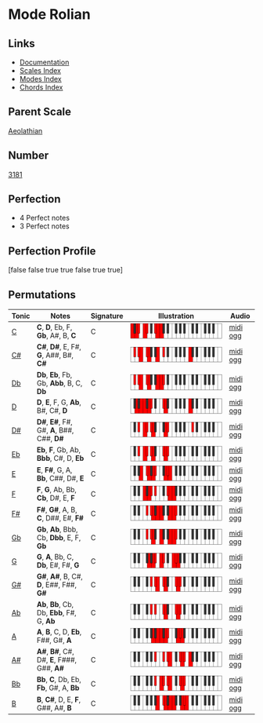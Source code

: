 # Mode Rolian

## Links

- [Documentation](index.md)
- [Scales Index](Scales.md)
- [Modes Index](Modes.md)
- [Chords Index](Chords.md)

## Parent Scale

[Aeolathian](ScaleAeolathian.md)

## Number

[3181](https://ianring.com/musictheory/scales/3181)

## Perfection

- 4 Perfect notes
- 3 Perfect notes

## Perfection Profile

[false false true true false true true]

## Permutations

| Tonic | Notes | Signature | Illustration | Audio |
|-------|-------|-----------|--------------|-------|
| [C](ModeCNaturalRolian.md) | **C**, **D**, Eb, F, **Gb**, A#, B, **C** | C | ![CNaturalRolian](ModeCNaturalRolian.png) | [midi](ModeCNaturalRolian.mid) [ogg](ModeCNaturalRolian.ogg) |
| [C#](ModeCSharpRolian.md) | **C#**, **D#**, E, F#, **G**, A##, B#, **C#** | C | ![CSharpRolian](ModeCSharpRolian.png) | [midi](ModeCSharpRolian.mid) [ogg](ModeCSharpRolian.ogg) |
| [Db](ModeDFlatRolian.md) | **Db**, **Eb**, Fb, Gb, **Abb**, B, C, **Db** | C | ![DFlatRolian](ModeDFlatRolian.png) | [midi](ModeDFlatRolian.mid) [ogg](ModeDFlatRolian.ogg) |
| [D](ModeDNaturalRolian.md) | **D**, **E**, F, G, **Ab**, B#, C#, **D** | C | ![DNaturalRolian](ModeDNaturalRolian.png) | [midi](ModeDNaturalRolian.mid) [ogg](ModeDNaturalRolian.ogg) |
| [D#](ModeDSharpRolian.md) | **D#**, **E#**, F#, G#, **A**, B##, C##, **D#** | C | ![DSharpRolian](ModeDSharpRolian.png) | [midi](ModeDSharpRolian.mid) [ogg](ModeDSharpRolian.ogg) |
| [Eb](ModeEFlatRolian.md) | **Eb**, **F**, Gb, Ab, **Bbb**, C#, D, **Eb** | C | ![EFlatRolian](ModeEFlatRolian.png) | [midi](ModeEFlatRolian.mid) [ogg](ModeEFlatRolian.ogg) |
| [E](ModeENaturalRolian.md) | **E**, **F#**, G, A, **Bb**, C##, D#, **E** | C | ![ENaturalRolian](ModeENaturalRolian.png) | [midi](ModeENaturalRolian.mid) [ogg](ModeENaturalRolian.ogg) |
| [F](ModeFNaturalRolian.md) | **F**, **G**, Ab, Bb, **Cb**, D#, E, **F** | C | ![FNaturalRolian](ModeFNaturalRolian.png) | [midi](ModeFNaturalRolian.mid) [ogg](ModeFNaturalRolian.ogg) |
| [F#](ModeFSharpRolian.md) | **F#**, **G#**, A, B, **C**, D##, E#, **F#** | C | ![FSharpRolian](ModeFSharpRolian.png) | [midi](ModeFSharpRolian.mid) [ogg](ModeFSharpRolian.ogg) |
| [Gb](ModeGFlatRolian.md) | **Gb**, **Ab**, Bbb, Cb, **Dbb**, E, F, **Gb** | C | ![GFlatRolian](ModeGFlatRolian.png) | [midi](ModeGFlatRolian.mid) [ogg](ModeGFlatRolian.ogg) |
| [G](ModeGNaturalRolian.md) | **G**, **A**, Bb, C, **Db**, E#, F#, **G** | C | ![GNaturalRolian](ModeGNaturalRolian.png) | [midi](ModeGNaturalRolian.mid) [ogg](ModeGNaturalRolian.ogg) |
| [G#](ModeGSharpRolian.md) | **G#**, **A#**, B, C#, **D**, E##, F##, **G#** | C | ![GSharpRolian](ModeGSharpRolian.png) | [midi](ModeGSharpRolian.mid) [ogg](ModeGSharpRolian.ogg) |
| [Ab](ModeAFlatRolian.md) | **Ab**, **Bb**, Cb, Db, **Ebb**, F#, G, **Ab** | C | ![AFlatRolian](ModeAFlatRolian.png) | [midi](ModeAFlatRolian.mid) [ogg](ModeAFlatRolian.ogg) |
| [A](ModeANaturalRolian.md) | **A**, **B**, C, D, **Eb**, F##, G#, **A** | C | ![ANaturalRolian](ModeANaturalRolian.png) | [midi](ModeANaturalRolian.mid) [ogg](ModeANaturalRolian.ogg) |
| [A#](ModeASharpRolian.md) | **A#**, **B#**, C#, D#, **E**, F###, G##, **A#** | C | ![ASharpRolian](ModeASharpRolian.png) | [midi](ModeASharpRolian.mid) [ogg](ModeASharpRolian.ogg) |
| [Bb](ModeBFlatRolian.md) | **Bb**, **C**, Db, Eb, **Fb**, G#, A, **Bb** | C | ![BFlatRolian](ModeBFlatRolian.png) | [midi](ModeBFlatRolian.mid) [ogg](ModeBFlatRolian.ogg) |
| [B](ModeBNaturalRolian.md) | **B**, **C#**, D, E, **F**, G##, A#, **B** | C | ![BNaturalRolian](ModeBNaturalRolian.png) | [midi](ModeBNaturalRolian.mid) [ogg](ModeBNaturalRolian.ogg) |
